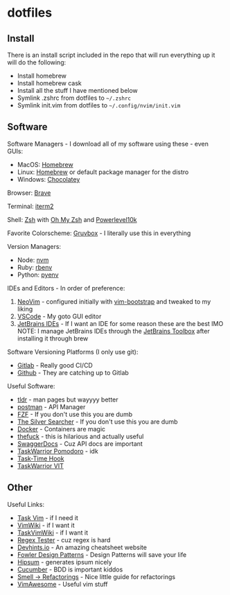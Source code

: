 # dotfiles

## Install

There is an install script included in the repo that will run everything up it will do the following:

- Install homebrew
- Install homebrew cask
- Install all the stuff I have mentioned below
- Symlink .zshrc from dotfiles to `~/.zshrc`
- Symlink init.vim from dotfiles to `~/.config/nvim/init.vim`

## Software

Software Managers - I download all of my software using these - even GUIs:

- MacOS: [Homebrew](https://brew.sh/)
- Linux: [Homebrew](https://brew.sh/) or default package manager for the distro
- Windows: [Chocolatey](https://chocolatey.org/)

Browser: [Brave](https://brave.com/)

Terminal: [iterm2](https://iterm2.com/)

Shell: [Zsh](http://zsh.sourceforge.net/) with [Oh My Zsh](https://ohmyz.sh/) and [Powerlevel10k](https://github.com/romkatv/powerlevel10k)

Favorite Colorscheme: [Gruvbox](https://github.com/morhetz/gruvbox) - I literally use this in everything

Version Managers:

- Node: [nvm](https://github.com/nvm-sh/nvm)
- Ruby: [rbenv](https://github.com/rbenv/rbenv)
- Python: [pyenv](https://github.com/pyenv/pyenv)

IDEs and Editors - In order of preference:

1. [NeoVim](https://neovim.io/) - configured initially with [vim-bootstrap](https://github.com/editor-bootstrap/vim-bootstrap) and tweaked to my liking
2. [VSCode](https://code.visualstudio.com/) - My goto GUI editor
3. [JetBrains IDEs](https://www.jetbrains.com/) - If I want an IDE for some reason these are the best IMO
   NOTE: I manage JetBrains IDEs through the [JetBrains Toolbox](https://www.jetbrains.com/toolbox/app/) after installing it through brew

Software Versioning Platforms (I only use git):

- [Gitlab](https://about.gitlab.com/) - Really good CI/CD
- [Github](https://github.com/) - They are catching up to Gitlab

Useful Software:

- [tldr](https://tldr.sh/) - man pages but wayyyy better
- [postman](https://www.postman.com/) - API Manager
- [FZF](https://github.com/junegunn/fzf) - If you don't use this you are dumb
- [The Silver Searcher](https://github.com/ggreer/the_silver_searcher) - If you don't use this you are dumb
- [Docker](https://www.docker.com/) - Containers are magic
- [thefuck](https://github.com/nvbn/thefuck) - this is hilarious and actually useful
- [SwaggerDocs](https://swagger.io/docs/) - Cuz API docs are important
- [TaskWarrior Pomodoro](https://github.com/coddingtonbear/taskwarrior-pomodoro) - idk
- [Task-Time Hook](https://github.com/kostajh/taskwarrior-time-tracking-hook)
- [TaskWarrior VIT](https://github.com/scottkosty/vit)

## Other

Useful Links:
- [Task Vim](https://github.com/framallo/taskwarrior.vim) - if I need it
- [VimWiki](https://github.com/vimwiki/vimwiki) - if I want it
- [TaskVimWiki](https://github.com/teranex/vimwiki-tasks) - if I want it
- [Regex Tester](https://regexr.com/) - cuz regex is hard
- [Devhints.io](https://devhints.io/) - An amazing cheatsheet website
- [Fowler Design Patterns](https://martinfowler.com/eaaCatalog/index.html) - Design Patterns will save your life
- [Hipsum](https://hipsum.co/) - generates ipsum nicely
- [Cucumber](https://cucumber.io/) - BDD is important kiddos
- [Smell -> Refactorings](https://www.industriallogic.com/wp-content/uploads/2005/09/smellstorefactorings.pdf) - Nice little guide for refactorings
- [VimAwesome](https://vimawesome.com/) - Useful vim stuff
